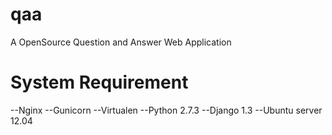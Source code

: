 qaa
===

A OpenSource Question and Answer Web Application


System Requirement
==================

--Nginx
--Gunicorn
--Virtualen
--Python 2.7.3
--Django 1.3
--Ubuntu server 12.04
